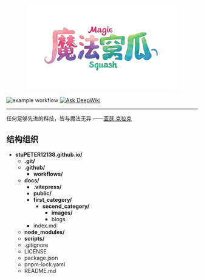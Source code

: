 <div align='center'>
    <picture>
        <img src="./docs/public/ms.png" width="400" height="225">
    </picture> 
</div>

![example workflow](https://github.com/stuPETER12138/stuPETER12138.github.io/actions/workflows/deploy.yaml/badge.svg)
[![Ask DeepWiki](https://deepwiki.com/badge.svg)](https://deepwiki.com/stuPETER12138/stuPETER12138.github.io)

---

任何足够先进的科技，皆与魔法无异 ——[亚瑟.克拉克](https://baike.baidu.com/item/%E4%BA%9A%E7%91%9F%C2%B7%E6%9F%A5%E7%90%86%E6%96%AF%C2%B7%E5%85%8B%E6%8B%89%E5%85%8B/213457)

## 结构组织

- **stuPETER12138.github.io/**
  - **.git/**
  - **.github/**
    - **workflows/**
  - **docs/**
    - **.vitepress/**
    - **public/**
    - **first_category/**
      - **secend_category/**
        - **images/**
        - blogs
    - index.md
  - **node_modules/**
  - **scripts/**
  - .gitignore
  - LICENSE
  - package.json
  - pnpm-lock.yaml
  - README.md
